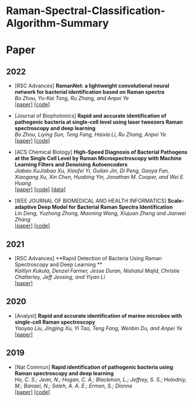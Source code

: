 # Raman-Spectral-Classification-Algorithm-Summary

# Paper

## 2022
- [RSC Advances] **RamanNet: a lightweight convolutional neural network for bacterial identification based on Raman spectra**  
  _Bo Zhou, Yu-Kai Tong, Ru Zhang, and Anpei Ye_  
  [[paper]](https://pubs.rsc.org/en/content/articlepdf/2022/ra/d2ra03722j) [[code]](https://github.com/Bo-Zhou-gogogo/RamanNet)
  
- [Journal of Biophotonics] **Rapid and accurate identification of pathogenic bacteria at single-cell level using laser tweezers Raman spectroscopy and deep learning**  
  _Bo Zhou, Liying Sun, Teng Fang, Haixia Li, Ru Zhang, Anpei Ye_  
  [[paper]](https://pubs.rsc.org/en/content/articlelanding/2020/an/c9an02069a) [[code]](https://github.com/Bo-Zhou-gogogo/Rapid-and-accurate-identification-of-pathogenic-bacteria-at-the-single-cell-level-using-laser-tweeze)

- [ACS Chemical Biology] **High-Speed Diagnosis of Bacterial Pathogens at the Single Cell Level by Raman Microspectroscopy with Machine Learning Filters and Denoising Autoencoders**  
  _Jiabao XuJiabao Xu, Xiaofei Yi, Guilan Jin, Di Peng, Gaoya Fan, Xiaogang Xu, Xin Chen, Huabing Yin, Jonathan M. Cooper, and Wei E. Huang_  
  [[paper]](https://pubs.acs.org/doi/10.1021/acschembio.1c00834) [[code]](https://doi.org/10.6084/m9.figshare.14377286.v1) [[data]](https://figshare.com/articles/dataset/Raman_bacteria_data_csv/14377259/1)

- [IEEE JOURNAL OF BIOMEDICAL AND HEALTH INFORMATICS] **Scale-adaptive Deep Model for Bacterial Raman Spectra Identification**  
  _Lin Deng, Yuzhong Zhong, Maoning Wang, Xiujuan Zheng and Jianwei Zhang_  
  [[paper]](https://pubmed.ncbi.nlm.nih.gov/34543211/) [[code]](https://github.com/DenglinGo/bacteria-SANet) 
  
## 2021
- [RSC Advances] **Rapid Detection of Bacteria Using Raman Spectroscopy and Deep Learning **  
  _Kaitlyn Kukula, Denzel Farmer, Jesse Duran, Nishatul Majid, Christie Chatterley, Jeff Jessing, and Yiyan Li_  
  [[paper]](https://ieeexplore.ieee.org/stamp/stamp.jsp?tp=&arnumber=9375955)
  
## 2020
- [Analyst] **Rapid and accurate identification of marine microbes with single-cell Raman spectroscopy**  
  _Yaoyao Liu, Jingjing Xu, Yi Tao, Teng Fang, Wenbin Du, and Anpei Ye_  
  [[paper]](https://pubs.rsc.org/en/content/articlelanding/2020/an/c9an02069a)

## 2019

- [Nat Commun] **Rapid identification of pathogenic bacteria using Raman spectroscopy and deep learning**  
  _Ho, C. S.; Jean, N.; Hogan, C. A.; Blackmon, L.; Jeffrey, S. S.; Holodniy, M.; Banaei, N.; Saleh, A. A. E.; Ermon, S.; Dionne_  
  [[paper]](https://www.nature.com/articles/s41467-019-12898-9)    [[code]](https://github.com/csho33/bacteria-ID)


    
